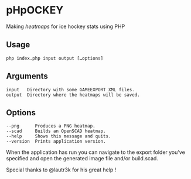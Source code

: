 # pHpOCKEY
Making *heatmaps* for ice hockey stats using PHP

## Usage
`php index.php input output […options]`

## Arguments
```
input   Directory with some GAMEEXPORT XML files.
output  Directory where the heatmaps will be saved.
```

## Options
```
--png      Produces a PNG heatmap.
--scad     Builds an OpenSCAD heatmap.
--help     Shows this message and quits.
--version  Prints application version.
```

When the application has run you can navigate to the export folder you’ve specified and open the generated image file and/or build.scad.

Special thanks to @lautr3k for his great help !
